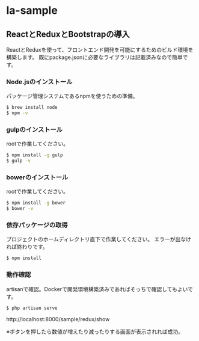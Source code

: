 # la-sample

## ReactとReduxとBootstrapの導入

ReactとReduxを使って、フロントエンド開発を可能にするためのビルド環境を構築します。
既にpackage.jsonに必要なライブラリは記載済みなので簡単です。

### Node.jsのインストール

パッケージ管理システムであるnpmを使うための準備。

```bash
$ brew install node
$ npm -v
```

### gulpのインストール

rootで作業してください。

```bash
$ npm install -g gulp
$ gulp -v
```

### bowerのインストール

rootで作業してください。

```bash
$ npm install -g bower
$ bower -v
```

### 依存パッケージの取得

プロジェクトのホームディレクトリ直下で作業してください。
エラーが出なければ終わりです。

```bash
$ npm install
```

### 動作確認

artisanで確認。Dockerで開発環境構築済みであればそっちで確認してもよいです。

```bash
$ php artisan serve
```

http://localhost:8000/sample/redux/show

※ボタンを押したら数値が増えたり減ったりする画面が表示されれば成功。
